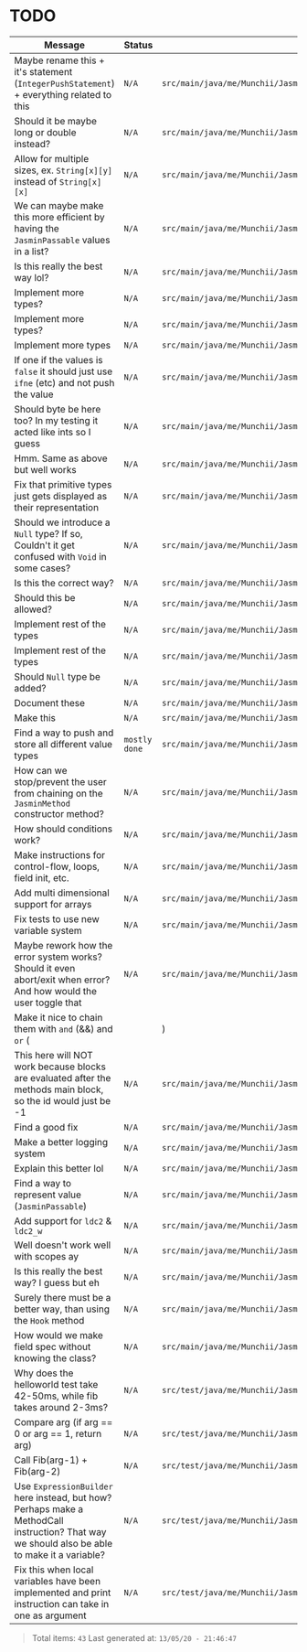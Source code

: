 # TODO

| Message | Status | File |
| --- | --- | --- |
| Maybe rename this + it's statement (`IntegerPushStatement`) + everything related to this | `N/A` | `src/main/java/me/Munchii/JasminBuilder/Types/IntegerPushType.java:3` |
| Should it be maybe long or double instead? | `N/A` | `src/main/java/me/Munchii/JasminBuilder/JasminArray.java:65` |
| Allow for multiple sizes, ex. `String[x][y]` instead of `String[x][x]` | `N/A` | `src/main/java/me/Munchii/JasminBuilder/JasminArray.java:105` |
| We can maybe make this more efficient by having the `JasminPassable` values in a list? | `N/A` | `src/main/java/me/Munchii/JasminBuilder/JasminArray.java:222` |
| Is this really the best way lol? | `N/A` | `src/main/java/me/Munchii/JasminBuilder/JasminArray.java:271` |
| Implement more types? | `N/A` | `src/main/java/me/Munchii/JasminBuilder/Utils/ExpressionBuilder.java:40` |
| Implement more types? | `N/A` | `src/main/java/me/Munchii/JasminBuilder/Utils/ExpressionBuilder.java:59` |
| Implement more types | `N/A` | `src/main/java/me/Munchii/JasminBuilder/Utils/ExpressionBuilder.java:78` |
| If one if the values is `false` it should just use `ifne` (etc) and not push the value | `N/A` | `src/main/java/me/Munchii/JasminBuilder/Utils/ConditionBuilder.java:38` |
| Should byte be here too? In my testing it acted like ints so I guess | `N/A` | `src/main/java/me/Munchii/JasminBuilder/Utils/ConditionBuilder.java:133` |
| Hmm. Same as above but well works | `N/A` | `src/main/java/me/Munchii/JasminBuilder/Utils/JasminCondition.java:46` |
| Fix that primitive types just gets displayed as their representation | `N/A` | `src/main/java/me/Munchii/JasminBuilder/Utils/Helper.java:98` |
| Should we introduce a `Null` type? If so, Couldn't it get confused with `Void` in some cases? | `N/A` | `src/main/java/me/Munchii/JasminBuilder/Utils/Helper.java:159` |
| Is this the correct way? | `N/A` | `src/main/java/me/Munchii/JasminBuilder/Utils/Helper.java:170` |
| Should this be allowed? | `N/A` | `src/main/java/me/Munchii/JasminBuilder/Utils/Helper.java:176` |
| Implement rest of the types | `N/A` | `src/main/java/me/Munchii/JasminBuilder/JasminVariable.java:55` |
| Implement rest of the types | `N/A` | `src/main/java/me/Munchii/JasminBuilder/JasminVariable.java:132` |
| Should `Null` type be added? | `N/A` | `src/main/java/me/Munchii/JasminBuilder/DataTypes/ValueType.java:6` |
| Document these | `N/A` | `src/main/java/me/Munchii/JasminBuilder/Logging/Message.java:6` |
| Make this | `N/A` | `src/main/java/me/Munchii/JasminBuilder/Statements/ReturnStatement.java:6` |
| Find a way to push and store all different value types | `mostly done` | `src/main/java/me/Munchii/JasminBuilder/Main.java:22` |
| How can we stop/prevent the user from chaining on the `JasminMethod` constructor method? | `N/A` | `src/main/java/me/Munchii/JasminBuilder/Main.java:23` |
| How should conditions work? | `N/A` | `src/main/java/me/Munchii/JasminBuilder/Main.java:24` |
| Make instructions for control-flow, loops, field init, etc. | `N/A` | `src/main/java/me/Munchii/JasminBuilder/Main.java:25` |
| Add multi dimensional support for arrays | `N/A` | `src/main/java/me/Munchii/JasminBuilder/Main.java:26` |
| Fix tests to use new variable system | `N/A` | `src/main/java/me/Munchii/JasminBuilder/Main.java:28` |
| Maybe rework how the error system works? Should it even abort/exit when error? And how would the user toggle that | `N/A` | `src/main/java/me/Munchii/JasminBuilder/Main.java:30` |
| Make it nice to chain them with `and` (&&) and `or` (||) | `N/A` | `src/main/java/me/Munchii/JasminBuilder/Main.java:41` |
| This here will NOT work because blocks are evaluated after the methods main block, so the id would just be -1 | `N/A` | `src/main/java/me/Munchii/JasminBuilder/Main.java:68` |
| Find a good fix | `N/A` | `src/main/java/me/Munchii/JasminBuilder/Main.java:69` |
| Make a better logging system | `N/A` | `src/main/java/me/Munchii/JasminBuilder/Instructions/IfInstruction.java:39` |
| Explain this better lol | `N/A` | `src/main/java/me/Munchii/JasminBuilder/Instructions/IfInstruction.java:40` |
| Find a way to represent value (`JasminPassable`) | `N/A` | `src/main/java/me/Munchii/JasminBuilder/Instructions/InitFieldInstruction.java:47` |
| Add support for `ldc2` & `ldc2_w` | `N/A` | `src/main/java/me/Munchii/JasminBuilder/Methods/MethodHelper.java:97` |
| Well doesn't work well with scopes ay | `N/A` | `src/main/java/me/Munchii/JasminBuilder/Methods/JasminMethod.java:116` |
| Is this really the best way? I guess but eh | `N/A` | `src/main/java/me/Munchii/JasminBuilder/Methods/JasminMethod.java:296` |
| Surely there must be a better way, than using the `Hook` method | `N/A` | `src/main/java/me/Munchii/JasminBuilder/Fields/JasminField.java:21` |
| How would we make field spec without knowing the class? | `N/A` | `src/main/java/me/Munchii/JasminBuilder/Fields/JasminField.java:74` |
| Why does the helloworld test take 42-50ms, while fib takes around 2-3ms? | `N/A` | `src/test/java/me/Munchii/JasminBuilder/Testing/Test.java:21` |
| Compare arg (if arg == 0 or arg == 1, return arg) | `N/A` | `src/test/java/me/Munchii/JasminBuilder/Testing/Tests/FibonacciTest.java:33` |
| Call Fib(arg-1) + Fib(arg-2) | `N/A` | `src/test/java/me/Munchii/JasminBuilder/Testing/Tests/FibonacciTest.java:40` |
| Use `ExpressionBuilder` here instead, but how? Perhaps make a MethodCall instruction? That way we should also be able to make it a variable? | `N/A` | `src/test/java/me/Munchii/JasminBuilder/Testing/Tests/FibonacciTest.java:43` |
| Fix this when local variables have been implemented and print instruction can take in one as argument | `N/A` | `src/test/java/me/Munchii/JasminBuilder/Testing/Tests/FibonacciTest.java:85` |

> Total items: `43`
> Last generated at: `13/05/20 - 21:46:47`